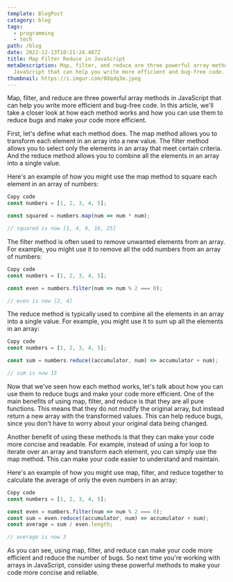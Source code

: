 ```yaml
---
template: BlogPost
catagory: blog
tags:
  - programming
  - tech
path: /blog
date: 2022-12-13T10:21:24.487Z
title: Map Filter Reduce in JavaScript
metaDescription: Map, filter, and reduce are three powerful array methods in
  JavaScript that can help you write more efficient and bug-free code.
thumbnail: https://i.imgur.com/0dqdq3m.jpeg
---
```

<!--StartFragment-->

Map, filter, and reduce are three powerful array methods in JavaScript that can help you write more efficient and bug-free code. In this article, we'll take a closer look at how each method works and how you can use them to reduce bugs and make your code more efficient.

First, let's define what each method does. The map method allows you to transform each element in an array into a new value. The filter method allows you to select only the elements in an array that meet certain criteria. And the reduce method allows you to combine all the elements in an array into a single value.

Here's an example of how you might use the map method to square each element in an array of numbers:

```jsx
Copy code
const numbers = [1, 2, 3, 4, 5];

const squared = numbers.map(num => num * num);

// squared is now [1, 4, 9, 16, 25]


```

The filter method is often used to remove unwanted elements from an array. For example, you might use it to remove all the odd numbers from an array of numbers:

```jsx
Copy code
const numbers = [1, 2, 3, 4, 5];

const even = numbers.filter(num => num % 2 === 0);

// even is now [2, 4]


```

The reduce method is typically used to combine all the elements in an array into a single value. For example, you might use it to sum up all the elements in an array:

```jsx
Copy code
const numbers = [1, 2, 3, 4, 5];

const sum = numbers.reduce((accumulator, num) => accumulator + num);

// sum is now 15


```

Now that we've seen how each method works, let's talk about how you can use them to reduce bugs and make your code more efficient. One of the main benefits of using map, filter, and reduce is that they are all pure functions. This means that they do not modify the original array, but instead return a new array with the transformed values. This can help reduce bugs, since you don't have to worry about your original data being changed.

Another benefit of using these methods is that they can make your code more concise and readable. For example, instead of using a for loop to iterate over an array and transform each element, you can simply use the map method. This can make your code easier to understand and maintain.

Here's an example of how you might use map, filter, and reduce together to calculate the average of only the even numbers in an array:

```jsx
Copy code
const numbers = [1, 2, 3, 4, 5];

const even = numbers.filter(num => num % 2 === 0);
const sum = even.reduce((accumulator, num) => accumulator + num);
const average = sum / even.length;

// average is now 3


```

As you can see, using map, filter, and reduce can make your code more efficient and reduce the number of bugs. So next time you're working with arrays in JavaScript, consider using these powerful methods to make your code more concise and reliable.

<!--EndFragment-->
